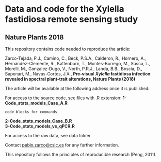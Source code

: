 # Data and code for the Xylella fastidiosa remote sensing study
## Nature Plants 2018

This repository contains code needed to reproduce the article:

Zarco-Tejada, P.J., Camino, C., Beck, P.S.A., Calderon, R., Hornero, A., Hernández-Clemente, R., Kattenborn, T., Montes-Borrego, M., Susca, L., Morelli, M., Gonzalez-Dugo, V., North, P.R.J., Landa, B.B., Boscia, D., Saponari, M., Navas-Cortes, J.A., <b>Pre-visual <i>Xylella </i> fastidiosa infection revealed in spectral plant-trait alterations, Nature Plants (2018)</b>

The article will be available at the following address once it is published.

For access to the source code, see files with .R extension:
<b>1-Code_stats_models_Case_A.R </b><br/> 
```
code blocks for commands
```
<b>2-Code_stats_models_Case_B.R </b><br/>
<b>3-Code_stats_models_vs_qPCR.R </b><br/>

For access to the raw data, see data folder

Contact  pablo.zarco@csic.es for any further information.

This repository follows the principles of reproducible research (Peng, 2011).
